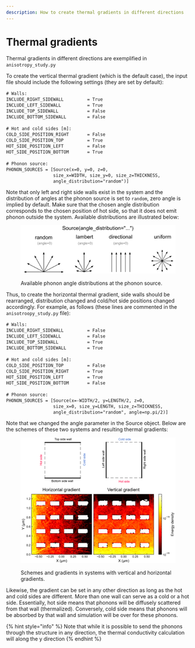 ```yaml
---
description: How to create thermal gradients in different directions
---
```


# Thermal gradients

Thermal gradients in different directions are exemplified in `anisotropy_study.py`

To create the vertical thermal gradient (which is the default case), the input file should include the following settings (they are set by default):

```
# Walls:
INCLUDE_RIGHT_SIDEWALL         = True
INCLUDE_LEFT_SIDEWALL          = True
INCLUDE_TOP_SIDEWALL           = False
INCLUDE_BOTTOM_SIDEWALL        = False

# Hot and cold sides [m]:
COLD_SIDE_POSITION_RIGHT       = False
COLD_SIDE_POSITION_TOP         = True
HOT_SIDE_POSITION_LEFT         = False
HOT_SIDE_POSITION_BOTTOM       = True

# Phonon source:
PHONON_SOURCES = [Source(x=0, y=0, z=0, 
                  size_x=WIDTH, size_y=0, size_z=THICKNESS,
                  angle_distribution="random")]
```

Note that only left and right side walls exist in the system and the distribution of angles at the phonon source is set to `random`, zero angle is implied by default. Make sure that the chosen angle distribution corresponds to the chosen position of hot side, so that it does not emit phonon outside the system. Available distributions are illustrated below:

<figure><img src="../.gitbook/assets/image (12).png" alt="" width="563"><figcaption><p>Available phonon angle distributions at the phonon source.</p></figcaption></figure>

Thus, to create the horizontal thermal gradient, side walls should be rearranged, distribution changed and cold/hot side positions changed accordingly. For example, as follows (these lines are commented in the `anisotroopy_study.py` file):

```
# Walls:
INCLUDE_RIGHT_SIDEWALL         = False
INCLUDE_LEFT_SIDEWALL          = False
INCLUDE_TOP_SIDEWALL           = True
INCLUDE_BOTTOM_SIDEWALL        = True

# Hot and cold sides [m]:
COLD_SIDE_POSITION_TOP         = False
COLD_SIDE_POSITION_RIGHT       = True
HOT_SIDE_POSITION_LEFT         = True
HOT_SIDE_POSITION_BOTTOM       = False

# Phonon source:
PHONON_SOURCES = [Source(x=-WIDTH/2, y=LENGTH/2, z=0,
                  size_x=0, size_y=LENGTH, size_z=THICKNESS,
                  angle_distribution="random", angle=np.pi/2)]
```

Note that we changed the angle parameter in the Source object. Below are the schemes of these two systems and resulting thermal gradients:

<figure><img src="../.gitbook/assets/image (10).png" alt="" width="563"><figcaption><p>Schemes and gradients in systems with vertical and horizontal gradients.</p></figcaption></figure>

Likewise, the gradient can be set in any other direction as long as the hot and cold sides are different. More than one wall can serve as a cold or a hot side. Essentially, hot side means that phonons will be diffusely scattered from that wall (thermalized). Conversely, cold side means that phonons will be absorbed by that wall and simulation will be over for these phonons.

{% hint style="info" %}
Note that while it is possible to send the phonons through the structure in any direction, the thermal conductivity calculation will along the y direction
{% endhint %}
